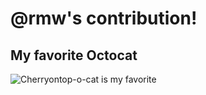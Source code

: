 # @rmw's contribution!

## My favorite Octocat

![Cherryontop-o-cat is my favorite](https://octodex.github.com/images/cherryontop-o-cat.png)